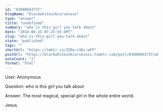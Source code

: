 ```yaml
---
id: "83600843737"
blogName: "blackwhiteinkcurvesxxx"
type: "answer"
title: "undefined"
summary: "who is this girl you talk about"
date: "2014-04-23 07:25:55 GMT"
slug: "who-is-this-girl-you-talk-about"
state: "published"
tags: ""
shortUrl: "https://tmblr.co/ZZ0w-n1Ds-wFP"
postUrl: "https://blackwhiteinkcurvesxxx.tumblr.com/post/83600843737/who-is-this-girl-you-talk-about"
noteCount: "1"
format: "html"
---
```


User: Anonymous

Question: who is this girl you talk about

Answer: The most magical, special girl in the whole entire world.

Jesus.

